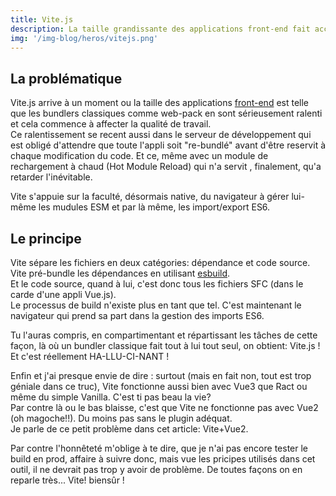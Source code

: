 ```yaml
---
title: Vite.js 
description: La taille grandissante des applications front-end fait accuser un sérieux ralentissement aux bundlers classiques durant le dévelopement. Vite.js est la solution que nous propose Evan You, qui est, entre autre, le créateur de Vue.js
img: '/img-blog/heros/vitejs.png'
---
```

   
   
## La problématique   
   
Vite.js arrive à un moment ou la taille des applications [front-end](/lexique) est telle que les bundlers classiques comme web-pack en sont sérieusement ralenti et cela commence à affecter la qualité de travail.   
Ce ralentissement se recent aussi dans le serveur de développement qui est obligé d'attendre que toute l'appli soit "re-bundlé" avant d'être reservit à chaque modification du code. Et ce, même avec un module de rechargement à chaud (Hot Module Reload) qui n'a servit , finalement, qu'a retarder l'inévitable.   
   
Vite s'appuie sur la faculté, désormais native, du navigateur à gérer lui-même les mudules ESM et par là même, les import/export ES6.   

## Le principe   
   
Vite sépare les fichiers en deux catégories: dépendance et code source.   
Vite pré-bundle les dépendances en utilisant [esbuild](https://github.com/evanw/esbuild).   
Et le code source, quand à lui, c'est donc tous les fichiers SFC (dans le carde d'une appli Vue.js).   
Le processus de build n'existe plus en tant que tel. C'est maintenant le navigateur qui prend sa part dans la gestion des imports ES6.   
   
Tu l'auras compris, en compartimentant et répartissant les tâches de cette façon, là où un bundler classique fait tout à lui tout seul, on obtient: Vite.js !   
Et c'est réellement HA-LLU-CI-NANT !   
   
Enfin et j'ai presque envie de dire : surtout (mais en fait non, tout est trop géniale dans ce truc), Vite fonctionne aussi bien avec Vue3 que Ract ou même du simple Vanilla. C'est ti pas beau la vie?   
Par contre là ou le bas blaisse, c'est que Vite ne fonctionne pas avec Vue2 (oh magoche!!). Du moins pas sans le plugin adéquat.   
Je parle de ce petit problème dans cet article: <nuxt-link to="./vite-vue2">Vite+Vue2</nuxt-link>.   
   
Par contre l'honnêteté m'oblige à te dire, que je n'ai pas encore tester le build en prod, affaire à suivre donc, mais vue les pricipes utilisés dans cet outil, il ne devrait pas trop y avoir de problème. De toutes façons on en reparle très... Vite! biensûr !   

   
   
   

   
   


